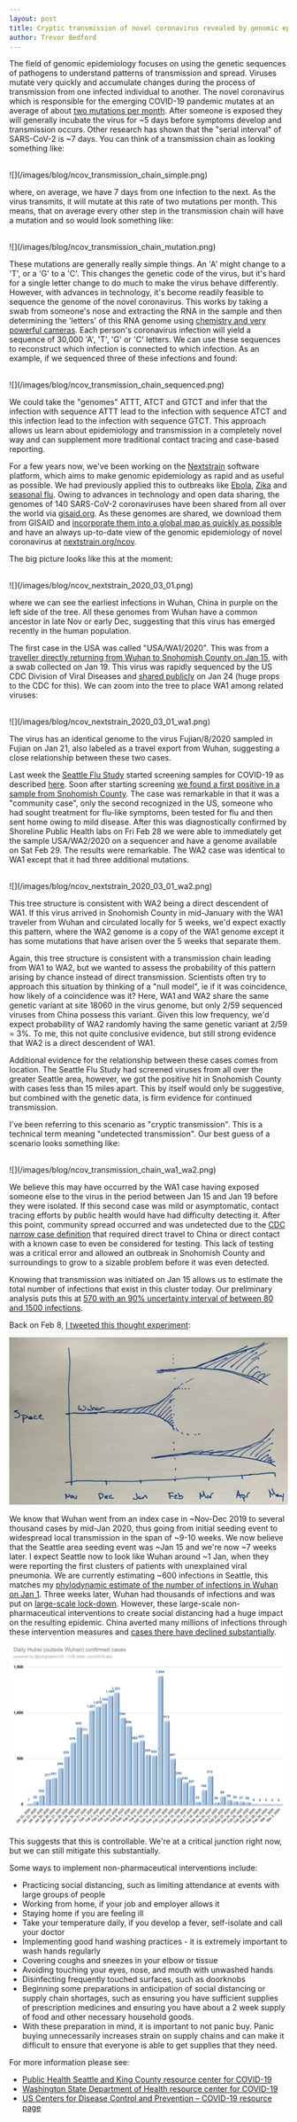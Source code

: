 ```yaml
---
layout: post
title: Cryptic transmission of novel coronavirus revealed by genomic epidemiology
author: Trevor Bedford
---
```


The field of genomic epidemiology focuses on using the genetic sequences of pathogens to understand patterns of transmission and spread.
Viruses mutate very quickly and accumulate changes during the process of transmission from one infected individual to another.
The novel coronavirus which is responsible for the emerging COVID-19 pandemic mutates at an average of about [two mutations per month](http://virological.org/t/phylodynamic-analysis-129-genomes-24-feb-2020/356).
After someone is exposed they will generally incubate the virus for ~5 days before symptoms develop and transmission occurs.
Other research has shown that the "serial interval" of SARS-CoV-2 is ~7 days.
You can think of a transmission chain as looking something like:

<br>
![](/images/blog/ncov_transmission_chain_simple.png)
<br>

where, on average, we have 7 days from one infection to the next.
As the virus transmits, it will mutate at this rate of two mutations per month.
This means, that on average every other step in the transmission chain will have a mutation and so would look something like:

<br>
![](/images/blog/ncov_transmission_chain_mutation.png)
<br>

These mutations are generally really simple things.
An 'A' might change to a 'T', or a 'G' to a 'C'.
This changes the genetic code of the virus, but it's hard for a single letter change to do much to make the virus behave differently.
However, with advances in technology, it's become readily feasible to sequence the genome of the novel coronavirus.
This works by taking a swab from someone's nose and extracting the RNA in the sample and then determining the 'letters' of this RNA genome using [chemistry and very powerful cameras](https://en.wikipedia.org/wiki/Illumina_dye_sequencing).
Each person's coronavirus infection will yield a sequence of 30,000 'A', 'T', 'G' or 'C' letters.
We can use these sequences to reconstruct which infection is connected to which infection.
As an example, if we sequenced three of these infections and found:

<br>
![](/images/blog/ncov_transmission_chain_sequenced.png)
<br>

We could take the "genomes" ATTT, ATCT and GTCT and infer that the infection with sequence ATTT lead to the infection with sequence ATCT and this infection lead to the infection with sequence GTCT.
This approach allows us learn about epidemiology and transmission in a completely novel way and can supplement more traditional contact tracing and case-based reporting.

For a few years now, we've been working on the [Nextstrain](https://nextstrain.org/) software platform, which aims to make genomic epidemiology as rapid and as useful as possible.
We had previously applied this to outbreaks like [Ebola](https://nextstrain.org/ebola), [Zika](https://nextstrain.org/zika) and [seasonal flu](https://nextstrain.org/flu/seasonal/h3n2/ha/2y).
Owing to advances in technology and open data sharing, the genomes of 140 SARS-CoV-2 coronaviruses have been shared from all over the world via [gisaid.org](https://gisaid.org).
As these genomes are shared, we download them from GISAID and [incorporate them into a global map as quickly as possible](/blog/genomic-epi-for-ncov-response/) and have an always up-to-date view of the genomic epidemiology of novel coronavirus at [nextstrain.org/ncov](https://nextstrain.org/ncov).

The big picture looks like this at the moment:

<br>
![](/images/blog/ncov_nextstrain_2020_03_01.png)
<br>

where we can see the earliest infections in Wuhan, China in purple on the left side of the tree.
All these genomes from Wuhan have a common ancestor in late Nov or early Dec, suggesting that this virus has emerged recently in the human population.

The first case in the USA was called "USA/WA1/2020".
This was from a [traveller directly returning from Wuhan to Snohomish County on Jan 15](https://www.seattletimes.com/seattle-news/health/case-of-wuhan-coronavirus-detected-in-washington-state-first-in-united-states/), with a swab collected on Jan 19.
This virus was rapidly sequenced by the US CDC Division of Viral Diseases and [shared publicly](https://www.ncbi.nlm.nih.gov/nuccore/MN985325) on Jan 24 (huge props to the CDC for this).
We can zoom into the tree to place WA1 among related viruses:

<br>
![](/images/blog/ncov_nextstrain_2020_03_01_wa1.png)
<br>

The virus has an identical genome to the virus Fujian/8/2020 sampled in Fujian on Jan 21, also labeled as a travel export from Wuhan, suggesting a close relationship between these two cases.

Last week the [Seattle Flu Study](https://seattleflu.org/) started screening samples for COVID-19 as described [here](https://twitter.com/trvrb/status/1233868710156234752).
Soon after starting screening [we found a first positive in a sample from Snohomish County](https://www.snohd.org/Blog.aspx?IID=13).
The case was remarkable in that it was a "community case", only the second recognized in the US, someone who had sought treatment for flu-like symptoms, been tested for flu and then sent home owing to mild disease.
After this was diagnostically confirmed by Shoreline Public Health labs on Fri Feb 28 we were able to immediately get the sample USA/WA2/2020 on a sequencer and have a genome available on Sat Feb 29.
The results were remarkable.
The WA2 case was identical to WA1 except that it had three additional mutations.

<br>
![](/images/blog/ncov_nextstrain_2020_03_01_wa2.png)
<br>

This tree structure is consistent with WA2 being a direct descendent of WA1.
If this virus arrived in Snohomish County in mid-January with the WA1 traveler from Wuhan and circulated locally for 5 weeks, we'd expect exactly this pattern, where the WA2 genome is a copy of the WA1 genome except it has some mutations that have arisen over the 5 weeks that separate them.

Again, this tree structure is consistent with a transmission chain leading from WA1 to WA2, but we wanted to assess the probability of this pattern arising by chance instead of direct transmission.
Scientists often try to approach this situation by thinking of a "null model", ie if it was coincidence, how likely of a coincidence was it?
Here, WA1 and WA2 share the same genetic variant at site 18060 in the virus genome, but only 2/59 sequenced viruses from China possess this variant.
Given this low frequency, we'd expect probability of WA2 randomly having the same genetic variant at 2/59 = 3%.
To me, this not quite conclusive evidence, but still strong evidence that WA2 is a direct descendent of WA1.

Additional evidence for the relationship between these cases comes from location.
The Seattle Flu Study had screened viruses from all over the greater Seattle area, however, we got the positive hit in Snohomish County with cases less than 15 miles apart.
This by itself would only be suggestive, but combined with the genetic data, is firm evidence for continued transmission.

I've been referring to this scenario as "cryptic transmission".
This is a technical term meaning "undetected transmission".
Our best guess of a scenario looks something like:

<br>
![](/images/blog/ncov_transmission_chain_wa1_wa2.png)
<br>

We believe this may have occurred by the WA1 case having exposed someone else to the virus in the period between Jan 15 and Jan 19 before they were isolated.
If this second case was mild or asymptomatic, contact tracing efforts by public health would have had difficulty detecting it.
After this point, community spread occurred and was undetected due to the [CDC narrow case definition](https://web.archive.org/web/20200225155220/https://www.cdc.gov/coronavirus/2019-ncov/hcp/clinical-criteria.html) that required  direct travel to China or direct contact with a known case to even be considered for testing.
This lack of testing was a critical error and allowed an outbreak in Snohomish County and surroundings to grow to a sizable problem before it was even detected.

Knowing that transmission was initiated on Jan 15 allows us to estimate the total number of infections that exist in this cluster today.
Our preliminary analysis puts this at [570 with an 90% uncertainty interval of between 80 and 1500 infections](https://twitter.com/trvrb/status/1234589598652784642).

Back on Feb 8, [I tweeted this thought experiment](https://twitter.com/trvrb/status/1226241415522373632):

![](/images/blog/ncov_seeding.jpg)
<br>

We know that Wuhan went from an index case in ~Nov-Dec 2019 to several thousand cases by mid-Jan 2020, thus going from initial seeding event to widespread local transmission in the span of ~9-10 weeks.
We now believe that the Seattle area seeding event was ~Jan 15 and we're now ~7 weeks later.
I expect Seattle now to look like Wuhan around ~1 Jan, when they were reporting the first clusters of patients with unexplained viral pneumonia.
We are currently estimating ~600 infections in Seattle, this matches my [phylodynamic estimate of the number of infections in Wuhan on Jan 1](https://bedford.io/projects/ncov-phylodynamics/).
Three weeks later, Wuhan had thousands of infections and was put on [large-scale lock-down](https://www.nytimes.com/2020/01/22/world/asia/china-coronavirus-travel.html).
However, these large-scale non-pharmaceutical interventions to create social distancing had a huge impact on the resulting epidemic.
China averted many millions of infections through these intervention measures and [cases there have declined substantially](https://covid2019.azurewebsites.net/).

![](/images/blog/ncov_hubei_cases_2020_03_02.png)
<br>

This suggests that this is controllable.
We're at a critical junction right now, but we can still mitigate this substantially.

Some ways to implement non-pharmaceutical interventions include:

 - Practicing social distancing, such as limiting attendance at events with large groups of people
 - Working from home, if your job and employer allows it
 - Staying home if you are feeling ill
 - Take your temperature daily, if you develop a fever, self-isolate and call your doctor
 - Implementing good hand washing practices - it is extremely important to wash hands regularly  
 - Covering coughs and sneezes in your elbow or tissue
 - Avoiding touching your eyes, nose, and mouth with unwashed hands
 - Disinfecting frequently touched surfaces, such as doorknobs
 - Beginning some preparations in anticipation of social distancing or supply chain shortages, such as  ensuring you have sufficient supplies of prescription medicines and ensuring you have about a 2 week supply of food and other necessary household goods.
 - With these preparation in mind, it is important to not panic buy. Panic buying unnecessarily increases strain on supply chains and can make it difficult to ensure that everyone is able to get supplies that they need.

For more information please see:

 - [Public Health Seattle and King County resource center for COVID-19](https://www.kingcounty.gov/depts/health/communicable-diseases/disease-control/novel-coronavirus.aspx)
 - [Washington State Department of Health resource center for COVID-19](https://www.doh.wa.gov/Emergencies/Coronavirus)
 - [US Centers for Disease Control and Prevention – COVID-19 resource page](https://www.cdc.gov/coronavirus/2019-ncov/index.html)
